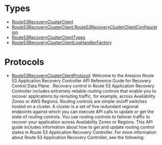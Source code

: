 # Types

  - [Route53RecoveryClusterClient](/aws-sdk-swift/reference/0.x/AWSRoute53RecoveryCluster/Route53RecoveryClusterClient)
  - [Route53RecoveryClusterClient.Route53RecoveryClusterClientConfiguration](/aws-sdk-swift/reference/0.x/AWSRoute53RecoveryCluster/Route53RecoveryClusterClient_Route53RecoveryClusterClientConfiguration)
  - [Route53RecoveryClusterClientTypes](/aws-sdk-swift/reference/0.x/AWSRoute53RecoveryCluster/Route53RecoveryClusterClientTypes)
  - [Route53RecoveryClusterClientLogHandlerFactory](/aws-sdk-swift/reference/0.x/AWSRoute53RecoveryCluster/Route53RecoveryClusterClientLogHandlerFactory)

# Protocols

  - [Route53RecoveryClusterClientProtocol](/aws-sdk-swift/reference/0.x/AWSRoute53RecoveryCluster/Route53RecoveryClusterClientProtocol):
    Welcome to the Amazon Route 53 Application Recovery Controller API Reference Guide for Recovery Control Data Plane . Recovery control in Route 53 Application Recovery Controller includes extremely reliable routing controls that enable you to recover applications by rerouting traffic, for example, across Availability Zones or AWS Regions. Routing controls are simple on/off switches hosted on a cluster. A cluster is a set of five redundant regional endpoints against which you can execute API calls to update or get the state of routing controls. You use routing controls to failover traffic to recover your application across Availability Zones or Regions. This API guide includes information about how to get and update routing control states in Route 53 Application Recovery Controller. For more information about Route 53 Application Recovery Controller, see the following:
